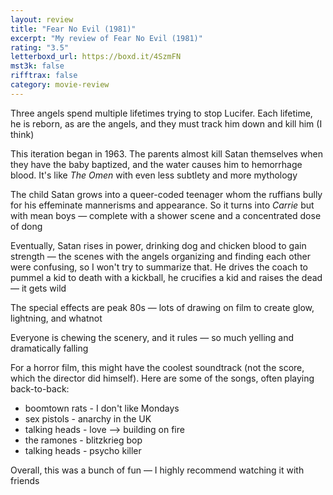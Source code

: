 ```yaml
---
layout: review
title: "Fear No Evil (1981)"
excerpt: "My review of Fear No Evil (1981)"
rating: "3.5"
letterboxd_url: https://boxd.it/4SzmFN
mst3k: false
rifftrax: false
category: movie-review
---
```


Three angels spend multiple lifetimes trying to stop Lucifer. Each lifetime, he is reborn, as are the angels, and they must track him down and kill him (I think)

This iteration began in 1963. The parents almost kill Satan themselves when they have the baby baptized, and the water causes him to hemorrhage blood. It's like <i>The Omen</i> with even less subtlety and more mythology

The child Satan grows into a queer-coded teenager whom the ruffians bully for his effeminate mannerisms and appearance. So it turns into <i>Carrie</i> but with mean boys — complete with a shower scene and a concentrated dose of dong

Eventually, Satan rises in power, drinking dog and chicken blood to gain strength — the scenes with the angels organizing and finding each other were confusing, so I won't try to summarize that. He drives the coach to pummel a kid to death with a kickball, he crucifies a kid and raises the dead — it gets wild

The special effects are peak 80s — lots of drawing on film to create glow, lightning, and whatnot

Everyone is chewing the scenery, and it rules — so much yelling and dramatically falling

For a horror film, this might have the coolest soundtrack (not the score, which the director did himself). Here are some of the songs, often playing back-to-back:

- boomtown rats - I don't like Mondays
- sex pistols - anarchy in the UK
- talking heads - love —> building on fire
- the ramones - blitzkrieg bop
- talking heads - psycho killer

Overall, this was a bunch of fun — I highly recommend watching it with friends
